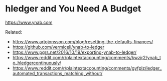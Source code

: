 # hledger and You Need A Budget
<div class=pagetoc>

<!-- toc -->
</div>

<https://www.ynab.com>

Related:

- <https://www.artojonsson.com/blog/resetting-the-defaults-finances/>
- <https://github.com/vermiceli/ynab-to-ledger>
- <https://www.pgrs.net/2016/10/19/exporting-ynab-to-ledger/>
- <https://www.reddit.com/r/plaintextaccounting/comments/kwzjr2/ynab_to_hledgercontinuously/>
- <https://www.reddit.com/r/plaintextaccounting/comments/gyfplz/ledger_automated_transactions_matching_without/>

